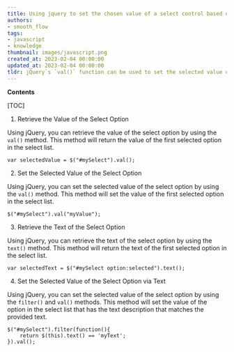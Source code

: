 ```yaml
---
title: Using jquery to set the chosen value of a select control based on its text description
authors:
- smooth_flow
tags:
- javascript
- knowledge
thumbnail: images/javascript.png
created_at: 2023-02-04 00:00:00
updated_at: 2023-02-04 00:00:00
tldr: jQuery`s `val()` function can be used to set the selected value of a select control by passing in the text description of the desired option.
---
```


**Contents**

[TOC]

1. Retrieve the Value of the Select Option 

Using jQuery, you can retrieve the value of the select option by using the `val()` method. This method will return the value of the first selected option in the select list. 

```
var selectedValue = $("#mySelect").val();
```

2. Set the Selected Value of the Select Option 

Using jQuery, you can set the selected value of the select option by using the `val()` method. This method will set the value of the first selected option in the select list. 

```
$("#mySelect").val("myValue");
```

3. Retrieve the Text of the Select Option

Using jQuery, you can retrieve the text of the select option by using the `text()` method. This method will return the text of the first selected option in the select list. 

```
var selectedText = $("#mySelect option:selected").text();
```

4. Set the Selected Value of the Select Option via Text

Using jQuery, you can set the selected value of the select option by using the `filter()` and `val()` methods. This method will set the value of the option in the select list that has the text description that matches the provided text. 

```
$("#mySelect").filter(function(){
    return $(this).text() == 'myText';
}).val();
```
